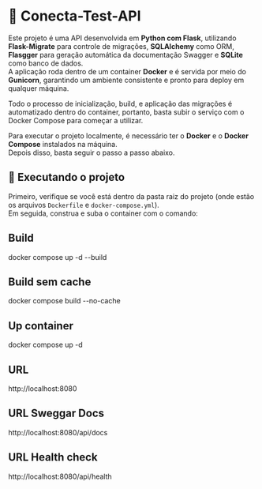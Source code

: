 # 🧠 Conecta-Test-API

Este projeto é uma API desenvolvida em **Python com Flask**, utilizando **Flask-Migrate** para controle de migrações, **SQLAlchemy** como ORM, **Flasgger** para geração automática da documentação Swagger e **SQLite** como banco de dados.  
A aplicação roda dentro de um container **Docker** e é servida por meio do **Gunicorn**, garantindo um ambiente consistente e pronto para deploy em qualquer máquina.

Todo o processo de inicialização, build, e aplicação das migrações é automatizado dentro do container, portanto, basta subir o serviço com o Docker Compose para começar a utilizar.

Para executar o projeto localmente, é necessário ter o **Docker** e o **Docker Compose** instalados na máquina.  
Depois disso, basta seguir o passo a passo abaixo.

## 🚀 Executando o projeto

Primeiro, verifique se você está dentro da pasta raiz do projeto (onde estão os arquivos `Dockerfile` e `docker-compose.yml`).  
Em seguida, construa e suba o container com o comando:

## Build

docker compose up -d --build

## Build sem cache
docker compose build --no-cache

## Up container
docker compose up -d

## URL
http://localhost:8080

## URL Sweggar Docs
http://localhost:8080/api/docs

## URL Health check
http://localhost:8080/api/health